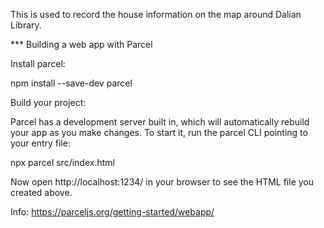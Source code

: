 This is used to record the house information on the map around Dalian Library.

*** Building a web app with Parcel

Install parcel:

npm install --save-dev parcel

Build your project:

Parcel has a development server built in, which will automatically rebuild your app as you make changes. To start it, run the parcel CLI pointing to your entry file:

npx parcel src/index.html

Now open http://localhost:1234/ in your browser to see the HTML file you created above.


Info:
https://parceljs.org/getting-started/webapp/
